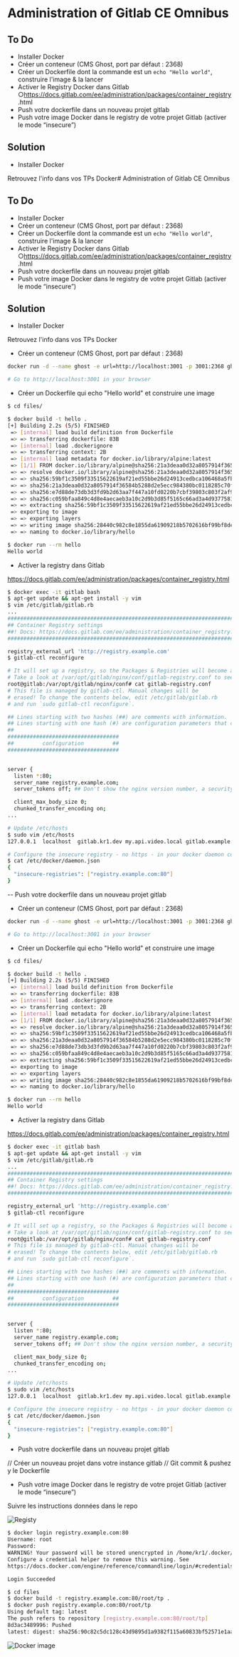 # Administration of Gitlab CE Omnibus

## To Do

- Installer Docker 
- Créer un conteneur (CMS Ghost, port par défaut : 2368) 
- Créer un Dockerfile dont la commande est un `echo "Hello world"`, construire l'image & la lancer
- Activer le Registry Docker dans Gitlab ○https://docs.gitlab.com/ee/administration/packages/container_registry .html 
- Push votre dockerfile dans un nouveau projet gitlab
- Push votre image Docker dans le registry de votre projet Gitlab (activer le mode “insecure”)

## Solution

- Installer Docker 

Retrouvez l'info dans vos TPs Docker# Administration of Gitlab CE Omnibus

## To Do

- Installer Docker 
- Créer un conteneur (CMS Ghost, port par défaut : 2368) 
- Créer un Dockerfile dont la commande est un `echo "Hello world"`, construire l'image & la lancer
- Activer le Registry Docker dans Gitlab ○https://docs.gitlab.com/ee/administration/packages/container_registry .html 
- Push votre dockerfile dans un nouveau projet gitlab
- Push votre image Docker dans le registry de votre projet Gitlab (activer le mode “insecure”)

## Solution

- Installer Docker 

Retrouvez l'info dans vos TPs Docker

- Créer un conteneur (CMS Ghost, port par défaut : 2368)

```bash
docker run -d --name ghost -e url=http://localhost:3001 -p 3001:2368 ghost

# Go to http://localhost:3001 in your browser 
```

- Créer un Dockerfile qui echo "Hello world" et construire une image

```bash
$ cd files/

$ docker build -t hello .
[+] Building 2.2s (5/5) FINISHED                                                                                                                             
 => [internal] load build definition from Dockerfile                                                                                                    0.0s
 => => transferring dockerfile: 83B                                                                                                                     0.0s
 => [internal] load .dockerignore                                                                                                                       0.0s
 => => transferring context: 2B                                                                                                                         0.0s
 => [internal] load metadata for docker.io/library/alpine:latest                                                                                        1.5s
 => [1/1] FROM docker.io/library/alpine@sha256:21a3deaa0d32a8057914f36584b5288d2e5ecc984380bc0118285c70fa8c9300                                         0.6s
 => => resolve docker.io/library/alpine@sha256:21a3deaa0d32a8057914f36584b5288d2e5ecc984380bc0118285c70fa8c9300                                         0.0s
 => => sha256:59bf1c3509f33515622619af21ed55bbe26d24913cedbca106468a5fb37a50c3 2.82MB / 2.82MB                                                          0.5s
 => => sha256:21a3deaa0d32a8057914f36584b5288d2e5ecc984380bc0118285c70fa8c9300 1.64kB / 1.64kB                                                          0.0s
 => => sha256:e7d88de73db3d3fd9b2d63aa7f447a10fd0220b7cbf39803c803f2af9ba256b3 528B / 528B                                                              0.0s
 => => sha256:c059bfaa849c4d8e4aecaeb3a10c2d9b3d85f5165c66ad3a4d937758128c4d18 1.47kB / 1.47kB                                                          0.0s
 => => extracting sha256:59bf1c3509f33515622619af21ed55bbe26d24913cedbca106468a5fb37a50c3                                                               0.1s
 => exporting to image                                                                                                                                  0.0s
 => => exporting layers                                                                                                                                 0.0s
 => => writing image sha256:28440c982c8e1855da61909218b5702616bf99bf8de3e693e7abf1c2c8b84b84                                                            0.0s
 => => naming to docker.io/library/hello                                                                                                                0.0s

$ docker run --rm hello
Hello world
```

- Activer la registry dans Gitlab

https://docs.gitlab.com/ee/administration/packages/container_registry.html


```bash
$ docker exec -it gitlab bash
$ apt-get update && apt-get install -y vim
$ vim /etc/gitlab/gitlab.rb
...
################################################################################
## Container Registry settings
##! Docs: https://docs.gitlab.com/ee/administration/container_registry.html
################################################################################

registry_external_url 'http://registry.example.com'
$ gitlab-ctl reconfigure

# It will set up a registry, so the Packages & Registries will become available in the sidebar
# Take a look at /var/opt/gitlab/nginx/conf/gitlab-registry.conf to see the nginx configuration
root@gitlab:/var/opt/gitlab/nginx/conf# cat gitlab-registry.conf 
# This file is managed by gitlab-ctl. Manual changes will be
# erased! To change the contents below, edit /etc/gitlab/gitlab.rb
# and run `sudo gitlab-ctl reconfigure`.

## Lines starting with two hashes (##) are comments with information.
## Lines starting with one hash (#) are configuration parameters that can be uncommented.
##
###################################
##         configuration         ##
###################################


server {
  listen *:80;
  server_name registry.example.com;
  server_tokens off; ## Don't show the nginx version number, a security best practice

  client_max_body_size 0;
  chunked_transfer_encoding on;
...

# Update /etc/hosts
$ sudo vim /etc/hosts
127.0.0.1  localhost  gitlab.kr1.dev my.api.video.local gitlab.example.com registry.example.com

# Configure the insecure registry - no https - in your docker daemon conf
$ cat /etc/docker/daemon.json
{
  "insecure-registries": ["registry.example.com:80"]
}
```

-- Push votre dockerfile dans un nouveau projet gitlab

- Créer un conteneur (CMS Ghost, port par défaut : 2368)

```bash
docker run -d --name ghost -e url=http://localhost:3001 -p 3001:2368 ghost

# Go to http://localhost:3001 in your browser 
```

- Créer un Dockerfile qui echo "Hello world" et construire une image

```bash
$ cd files/

$ docker build -t hello .
[+] Building 2.2s (5/5) FINISHED                                                                                                                             
 => [internal] load build definition from Dockerfile                                                                                                    0.0s
 => => transferring dockerfile: 83B                                                                                                                     0.0s
 => [internal] load .dockerignore                                                                                                                       0.0s
 => => transferring context: 2B                                                                                                                         0.0s
 => [internal] load metadata for docker.io/library/alpine:latest                                                                                        1.5s
 => [1/1] FROM docker.io/library/alpine@sha256:21a3deaa0d32a8057914f36584b5288d2e5ecc984380bc0118285c70fa8c9300                                         0.6s
 => => resolve docker.io/library/alpine@sha256:21a3deaa0d32a8057914f36584b5288d2e5ecc984380bc0118285c70fa8c9300                                         0.0s
 => => sha256:59bf1c3509f33515622619af21ed55bbe26d24913cedbca106468a5fb37a50c3 2.82MB / 2.82MB                                                          0.5s
 => => sha256:21a3deaa0d32a8057914f36584b5288d2e5ecc984380bc0118285c70fa8c9300 1.64kB / 1.64kB                                                          0.0s
 => => sha256:e7d88de73db3d3fd9b2d63aa7f447a10fd0220b7cbf39803c803f2af9ba256b3 528B / 528B                                                              0.0s
 => => sha256:c059bfaa849c4d8e4aecaeb3a10c2d9b3d85f5165c66ad3a4d937758128c4d18 1.47kB / 1.47kB                                                          0.0s
 => => extracting sha256:59bf1c3509f33515622619af21ed55bbe26d24913cedbca106468a5fb37a50c3                                                               0.1s
 => exporting to image                                                                                                                                  0.0s
 => => exporting layers                                                                                                                                 0.0s
 => => writing image sha256:28440c982c8e1855da61909218b5702616bf99bf8de3e693e7abf1c2c8b84b84                                                            0.0s
 => => naming to docker.io/library/hello                                                                                                                0.0s

$ docker run --rm hello
Hello world
```

- Activer la registry dans Gitlab

https://docs.gitlab.com/ee/administration/packages/container_registry.html


```bash
$ docker exec -it gitlab bash
$ apt-get update && apt-get install -y vim
$ vim /etc/gitlab/gitlab.rb
...
################################################################################
## Container Registry settings
##! Docs: https://docs.gitlab.com/ee/administration/container_registry.html
################################################################################

registry_external_url 'http://registry.example.com'
$ gitlab-ctl reconfigure

# It will set up a registry, so the Packages & Registries will become available in the sidebar
# Take a look at /var/opt/gitlab/nginx/conf/gitlab-registry.conf to see the nginx configuration
root@gitlab:/var/opt/gitlab/nginx/conf# cat gitlab-registry.conf 
# This file is managed by gitlab-ctl. Manual changes will be
# erased! To change the contents below, edit /etc/gitlab/gitlab.rb
# and run `sudo gitlab-ctl reconfigure`.

## Lines starting with two hashes (##) are comments with information.
## Lines starting with one hash (#) are configuration parameters that can be uncommented.
##
###################################
##         configuration         ##
###################################


server {
  listen *:80;
  server_name registry.example.com;
  server_tokens off; ## Don't show the nginx version number, a security best practice

  client_max_body_size 0;
  chunked_transfer_encoding on;
...

# Update /etc/hosts
$ sudo vim /etc/hosts
127.0.0.1  localhost  gitlab.kr1.dev my.api.video.local gitlab.example.com registry.example.com

# Configure the insecure registry - no https - in your docker daemon conf
$ cat /etc/docker/daemon.json
{
  "insecure-registries": ["registry.example.com:80"]
}
```

- Push votre dockerfile dans un nouveau projet gitlab

// Créer un nouveau projet dans votre instance gitlab
// Git commit & pushez y le Dockerfile

- Push votre image Docker dans le registry de votre projet Gitlab (activer le mode “insecure”)

Suivre les instructions données dans le repo

![Registy](./files/01.png)

```bash
$ docker login registry.example.com:80
Username: root
Password:
WARNING! Your password will be stored unencrypted in /home/kr1/.docker/config.json.
Configure a credential helper to remove this warning. See
https://docs.docker.com/engine/reference/commandline/login/#credentials-store

Login Succeeded

$ cd files
$ docker build -t registry.example.com:80/root/tp .
$ docker push registry.example.com:80/root/tp
Using default tag: latest
The push refers to repository [registry.example.com:80/root/tp]
8d3ac3489996: Pushed 
latest: digest: sha256:90c82c5dc128c43d9895d1a9382f115a60833bf52571e1aac89862e94f666986 size: 527
```

![Docker image](./files/02.png)
